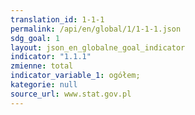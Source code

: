 ```yaml
---
translation_id: 1-1-1
permalink: /api/en/global/1/1-1-1.json
sdg_goal: 1
layout: json_en_globalne_goal_indicator
indicator: "1.1.1"
zmienne: total
indicator_variable_1: ogółem;
kategorie: null
source_url: www.stat.gov.pl
---
```

